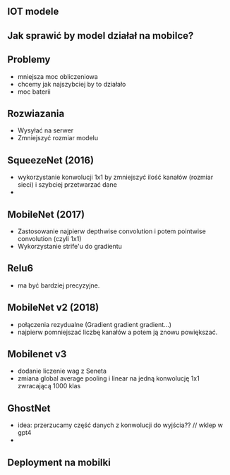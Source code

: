 ## IOT modele 


## Jak sprawić by model działał na mobilce?

## Problemy
- mniejsza moc obliczeniowa
- chcemy jak najszybciej by to działało
- moc baterii

## Rozwiazania
- Wysyłać na serwer
- Zmniejszyć rozmiar modelu



## SqueezeNet (2016)
- wykorzystanie konwolucji 1x1 by zmniejszyć ilość kanałów (rozmiar sieci) i szybciej przetwarzać dane
- 

## MobileNet (2017)
- Zastosowanie najpierw depthwise convolution i potem pointwise convolution (czyli 1x1)
- Wykorzystanie strife'u do gradientu


## Relu6
<!-- TODO: Wrzuć wykresik  -->
- ma być bardziej precyzyjne. 


## MobileNet v2 (2018) 
- połączenia rezydualne (Gradient gradient gradient...)
- najpierw pomniejszać liczbę kanałów a potem ją znowu powiększać. 


## Mobilenet v3
- dodanie liczenie wag z Seneta
- zmiana global average pooling i linear na jedną konwolucję 1x1 zwracającą 1000 klas 

## GhostNet 
- idea: przerzucamy część danych z konwolucji do wyjścia?? // wklep w gpt4 
- 



## Deployment na mobilki 

